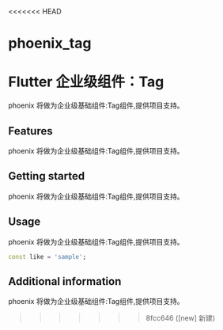 <<<<<<< HEAD
# phoenix_tag
Flutter 企业级组件：Tag
=======
<!--
 * @Author: lipeng 1162423147@qq.com
 * @Date: 2023-09-23 21:57:55
 * @LastEditors: lipeng 1162423147@qq.com
 * @LastEditTime: 2023-09-23 21:58:49
 * @FilePath: /phoenix_tag/README.md
 * @Description: 这是默认设置,请设置`customMade`, 打开koroFileHeader查看配置 进行设置: https://github.com/OBKoro1/koro1FileHeader/wiki/%E9%85%8D%E7%BD%AE
-->
<!--
This README describes the package. If you publish this package to pub.dev,
this README's contents appear on the landing page for your package.

For information about how to write a good package README, see the guide for
[writing package pages](https://dart.dev/guides/libraries/writing-package-pages).

For general information about developing packages, see the Dart guide for
[creating packages](https://dart.dev/guides/libraries/create-library-packages)
and the Flutter guide for
[developing packages and plugins](https://flutter.dev/developing-packages).
-->

phoenix 将做为企业级基础组件:Tag组件,提供项目支持。

## Features

phoenix 将做为企业级基础组件:Tag组件,提供项目支持。

## Getting started

phoenix 将做为企业级基础组件:Tag组件,提供项目支持。

## Usage

phoenix 将做为企业级基础组件:Tag组件,提供项目支持。

```dart
const like = 'sample';
```

## Additional information

phoenix 将做为企业级基础组件:Tag组件,提供项目支持。
>>>>>>> 8fcc646 ([new] 新建)
